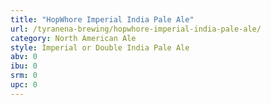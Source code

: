 ```yaml
---
title: "HopWhore Imperial India Pale Ale"
url: /tyranena-brewing/hopwhore-imperial-india-pale-ale/
category: North American Ale
style: Imperial or Double India Pale Ale
abv: 0
ibu: 0
srm: 0
upc: 0
---
```


